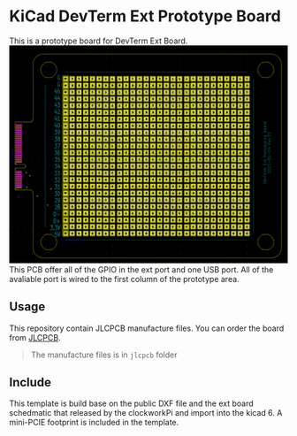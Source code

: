 # KiCad DevTerm Ext Prototype Board
 This is a prototype board for DevTerm Ext Board.
 ![PCB](img/PCB.PNG)
 This PCB offer all of the GPIO in the ext port and one USB port. All of the avaliable port is wired to the first column of the prototype area.
## Usage
This repository contain JLCPCB manufacture files. You can order the board from [JLCPCB](https://jlcpcb.com/).

> The manufacture files is in `jlcpcb` folder
## Include
This template is build base on the public DXF file and the ext board schedmatic that released by the clockworkPi and import into the kicad 6. A mini-PCIE footprint is included in the template.